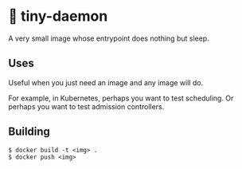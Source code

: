 # :man_dancing: tiny-daemon

A very small image whose entrypoint does nothing but sleep.

## Uses

Useful when you just need an image and any image will do.

For example, in Kubernetes, perhaps you want to test scheduling. Or perhaps you want to test admission controllers.

## Building

```console
$ docker build -t <img> .
$ docker push <img>
```
